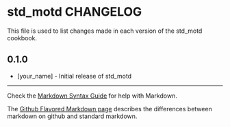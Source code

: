 # std_motd CHANGELOG

This file is used to list changes made in each version of the std_motd cookbook.

## 0.1.0
- [your_name] - Initial release of std_motd

- - -
Check the [Markdown Syntax Guide](http://daringfireball.net/projects/markdown/syntax) for help with Markdown.

The [Github Flavored Markdown page](http://github.github.com/github-flavored-markdown/) describes the differences between markdown on github and standard markdown.
